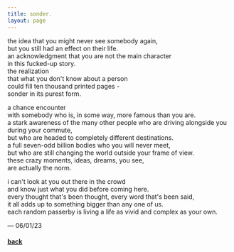 ```yaml
---
title: sonder.
layout: page
---
```


the idea that you might never see somebody again,\
but you still had an effect on their life.\
an acknowledgment that you are not the main character\
in this fucked-up story.\
the realization\
that what you don't know about a person\
could fill ten thousand printed pages -\
sonder in its purest form.

a chance encounter\
with somebody who is, in some way, more famous than you are.\
a stark awareness of the many other people who are driving alongside you\
during your commute,\
but who are headed to completely different destinations.\
a full seven-odd billion bodies who you will never meet,\
but who are still changing the world outside your frame of view.\
these crazy moments, ideas, dreams, you see,\
are actually the norm.

i can't look at you out there in the crowd\
and know just what you did before coming here.\
every thought that's been thought, every word that's been said,\
it all adds up to something bigger than any one of us.\
each random passerby is living a life as vivid and complex as your own.

&mdash; 06/01/23

#### [back](index)
